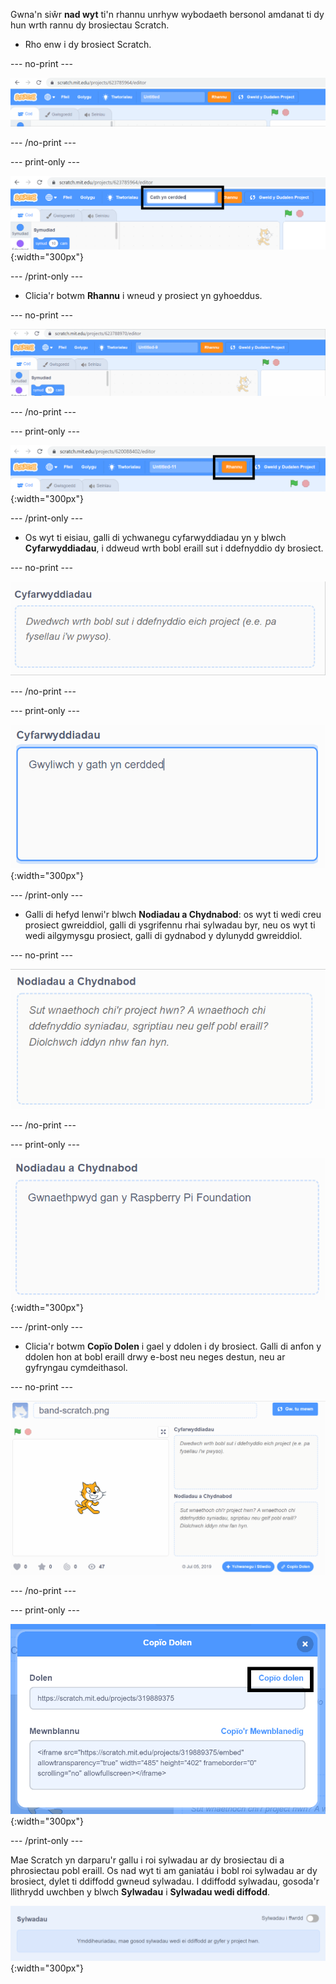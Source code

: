 Gwna'n siŵr **nad wyt** ti'n rhannu unrhyw wybodaeth bersonol amdanat ti dy hun wrth rannu dy brosiectau Scratch.

- Rho enw i dy brosiect Scratch.

--- no-print ---

![Newid "Heb Deitl" i "Cath yn Cerdded" i enwi'r prosiect, yn y blwch i'r chwith o'r botwm 'Rhannu' oren ar frig y sgrin.](images/name_file.gif)

--- /no-print ---

--- print-only ---

![Blwch enw'r prosiect gyda'r enw newydd 'Cath yn cerdded' wedi'i amlygu, i'r chwith o'r botwm 'Rhannu' oren ar frig y sgrin.](images/name_file.png){:width="300px"}

--- /print-only ---

- Clicia'r botwm **Rhannu** i wneud y prosiect yn gyhoeddus.

--- no-print ---

![Clicio'r botwm 'Rhannu' oren ar frig y sgrin. Yna, mae neges yn ymddangos yn dweud "Mae eich prosiect wedi'i rannu nawr."](images/share.gif)

--- /no-print ---

--- print-only ---

![Y botwm 'Rhannu' oren ar frig y sgrin wedi'i amlygu.](images/share.png){:width="300px"}

--- /print-only ---

- Os wyt ti eisiau, galli di ychwanegu cyfarwyddiadau yn y blwch **Cyfarwyddiadau**, i ddweud wrth bobl eraill sut i ddefnyddio dy brosiect.

--- no-print ---

![Teipio "Gwylio'r gath yn cerdded" yn y blwch 'Cyfarwyddiadau'.](images/add_instructions.gif)

--- /no-print ---

--- print-only ---

![Y blwch 'Cyfarwyddiadau', sy'n dangos "Gwylio'r gath yn cerdded" wedi'i deipio i mewn.](images/add_instructions.png){:width="300px"}

--- /print-only ---

- Galli di hefyd lenwi'r blwch **Nodiadau a Chydnabod**: os wyt ti wedi creu prosiect gwreiddiol, galli di ysgrifennu rhai sylwadau byr, neu os wyt ti wedi ailgymysgu prosiect, galli di gydnabod y dylunydd gwreiddiol.

--- no-print ---

![Teipio "Wedi'i wneud gan The Raspberry Pi Foundation" yn y blwch 'Nodiadau a Chlod'.](images/notes_and_credits.gif)

--- /no-print ---

--- print-only ---

![Y blwch 'Nodiadau a Chlod', yn dangos "Ar gael drwy The Rasberry Pi Foundation" wedi'i deipio i mewn.](images/notes_and_credits.png){:width="300px"}

--- /print-only ---

- Clicia'r botwm **Copïo Dolen** i gael y ddolen i dy brosiect. Galli di anfon y ddolen hon at bobl eraill drwy e-bost neu neges destun, neu ar gyfryngau cymdeithasol.

--- no-print ---

![Clicio ar 'Copïo Dolen', sy'n agor blwch deialog 'Copïo Dolen'. Yna, yn y blwch deialog, amlygu'r URL o dan 'Dolen', a dewis 'Copïo Dolen'.](images/copy_link.gif)

--- /no-print ---

--- print-only ---

![Y botwm 'Copïo Dolen' wedi'i amlygu yn y blwch deialog 'Copïo Dolen'.](images/copy_link.png){:width="300px"}

--- /print-only ---

Mae Scratch yn darparu'r gallu i roi sylwadau ar dy brosiectau di a phrosiectau pobl eraill. Os nad wyt ti am ganiatáu i bobl roi sylwadau ar dy brosiect, dylet ti ddiffodd gwneud sylwadau. I ddiffodd sylwadau, gosoda'r llithrydd uwchben y blwch **Sylwadau** i **Sylwadau wedi diffodd**.

![Mae'r llithrydd uwchben y blwch 'Sylwadau' yn y safle 'Sylwadau wedi diffodd'. Dangosir neges yn dweud "Mae'n ddrwg gennym, mae postio sylwadau wedi'i ddiffodd ar gyfer y prosiect hwn."](images/comments-off.png){:width="300px"}
